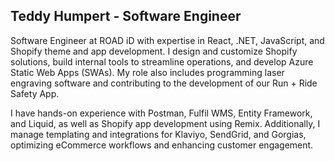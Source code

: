 ## Teddy Humpert - Software Engineer

Software Engineer at ROAD iD with expertise in React, .NET, JavaScript, and Shopify theme and app development. I design and customize Shopify solutions, build internal tools to streamline operations, and develop Azure Static Web Apps (SWAs). My role also includes programming laser engraving software and contributing to the development of our Run + Ride Safety App.

I have hands-on experience with Postman, Fulfil WMS, Entity Framework, and Liquid, as well as Shopify app development using Remix. Additionally, I manage templating and integrations for Klaviyo, SendGrid, and Gorgias, optimizing eCommerce workflows and enhancing customer engagement.
